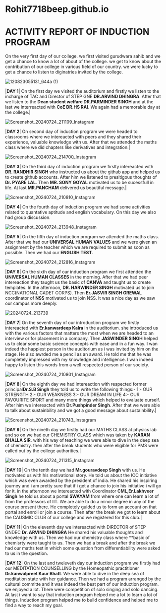 # Rohit7718beep.github.io
# ACTIVITY REPORT OF INDUCTION PROGRAM

 On the very first day of our college. we first visited gurudwara sahib and we get a chance to know a lot of about of the college. we get to know about the contribution of our college in various field of our country. we were lucky to get a chance to listen to diginatries invited by the college.

 ![120823055131_644a (1)](https://github.com/user-attachments/assets/aa6434e8-81cb-47c5-ab76-32d50e258f1b)


|**DAY 1**| On the first day we visited the auditorium and firstly we listen to the incharge of TAC and Director of STEP GNE **DR.ARVIND DHINGRA**. After that we listen to the **Dean student welfare DR.PARMINDER SINGH** and at the last we interreacted with **CoE DR.HS RAI**. We again had a memorable day at the college.|

![Screenshot_20240724_211109_Instagram](https://github.com/user-attachments/assets/e00b75c5-5bc1-4abc-900d-1547ca8de729)


|**DAY 2**| On second day of induction program we were headed to classrooms where we intereacted with peers and they shared their experience, valuable knowledge with us. After that we attended the maths class where we did chapters like derivatives and integration.|

![Screenshot_20240724_214700_Instagram](https://github.com/user-attachments/assets/cc9981a8-46ef-4bf4-8e61-60aaac1b5ece)



|**DAY 3**| On the third day of induction program we firslty intereacted with **DR. RANDHIR SINGH** who instructed us about the github app and helped us to create github accounts. After him we listened to presitigous thoughts of **Dr. PYARE LAL**. Then **MR. SONY GOYAL** motivated us to be sucessfull in life. At last **MR.PANCHAM** delivered us beautiful message.|

![Screenshot_20240724_210810_Instagram](https://github.com/user-attachments/assets/0c092754-0164-4647-a7ce-6852d9fe7bef)


|**DAY 4**| On the fourth day of induction program we had some activities related to quantative aptitude and english vocabulary. On this day we also had group discussion. 

![Screenshot_20240724_213948_Instagram](https://github.com/user-attachments/assets/69432a6c-b82c-48f7-abed-31acd2e7171c)


|**DAY 5**| On the fifth day of induction program we attended the maths class. After that we had our **UNIVERSAL HUMAN VALUES** and we were given an assignment by the teacher which we are required to submit as soon as possible. Then we had our **ENGLISH TEST**.

![Screenshot_20240724_212816_Instagram](https://github.com/user-attachments/assets/6d3382d1-f66d-4914-b3e5-85216f89e183)


|**DAY 6**| On the sixth day of our induction program we first attended the **UNIVERSAL HUMAN CLASSES** in the morning. After that we had peer intereaction they taught us the basic of **CANVA** and taught us to create templates. In the afternoon, **DR. HARWINDER SINGH** motivated us to join NCC(NATIONAL CADET CORPS). Then **Er.JASVIR SINGH GREWAL** coordinator of **NSS** motivated us to join NSS. It was a nice day as we saw our campus more deeply.

![20240724_213739](https://github.com/user-attachments/assets/7d52155f-96d2-4c2b-ac78-38adf7007c8b)


|**DAY 7**| On the seventh day of our introduction program we firstly intereacted with **Er.kanwardeep Kalra** in the auditorium. she introduced us with the various factors that matters the most when we are headed to an interview or for placement in a company. Then **JASWINDER SINGH** helped us to clear some basic science concepts with ease and in a fun way. I wan indeed the happiest person in the auditorium as i was invited by him on the stage. He also awrded me a pencil as an award. He told me that he was completely impressed with my knowledge and intelligence. I wan indeed happy to listen this words from a well respected person of our society.

![Screenshot_20240724_210801_Instagram](https://github.com/user-attachments/assets/5e412cc5-ac24-4566-b3ed-0e970aaa72b0)


|**DAY 8**| On the eighth day we had intereaction with respected former principal**Dr.S.B Singh**  they told us to write the following things:-
1:- OUR STRENGTH
2:- OUR WEAKNESS
3:- OUR DREAM IN LIFE
4:- OUR FAVOURITE SPORT
and many more things which helped to evaluate ourself. After him we intereacted with **Dr.Pushpinder Singh**. After that we were able to talk about sustainbility and we got a good message about sustainbility.|

![Screenshot_20240724_210743_Instagram](https://github.com/user-attachments/assets/84f84950-101d-4a01-b40d-c61788cc93e5)


|**DAY 9**| On the nineth day we firstly had our MATHS CLASS at physics lab and so on we had our CHEMISTRY CLASS which was taken by **KARAN BHALLA SIR**. with his way of teaching we were able to dive in the deep sea of chemistry. then after the break students who were eligible for PMS were called out by the college authorities.|

![Screenshot_20240724_211315_Instagram](https://github.com/user-attachments/assets/c7e07397-4491-4ff6-abfe-7e25ade1729d)


|**DAY 10**| On the tenth day we had **Mr.gouravdeep Singh** with us. He motivated us with his motivational story. He told us about the IOC initiative which was even awarded by the president of india. 
 He shared his inspiring journey and i am pretty sure that if i get a chance to join his initiative i will  go for it. in the afternoon we intereacted with Coordinator **CML**,**Er.Lakhveer Singh** he told us about a portal **SWAYAM** from where one can learn a lot of from the professors of IIT. We are able to do a minor degree in any of the course present there. He completely guided us to form an account on that portal and enroll or join a course. Then after the break we got to learn about the CAUSMIC CLUB of our college and we registered for this club.|

 |**DAY 11**| On the eleventh day we intereacted with DIRECTOR of STEP GNDEC **Dr. ARVIND DHINGRA** He shared his valuable thoughts and knowledge with us. Then we had our chemistry class where **basic of chemisrty were taught to us. Then we had a break and after the break we had our maths test in which some question from differentiability were asked to us in the question.

 |**DAY 12**| On the last and tweleveth day our induction program we firstly had our MEDITATION COUNSELLING by the Homeopathic practitioner **Dr.kanwalpreet Kaur Bhatt**. We were able to dive in the deep sea of meditation state with her guidance. Then we had a program arranged by the cultural committe and it was indeed the best part of our induction program. we enjoyed a lot. There were competition of solo singing and solo dancing. At last i want to say that induction program helped me a lot to learn a lot of things. Induction program helped me to build confidence and helped me to find a way to reach my goal.

 


